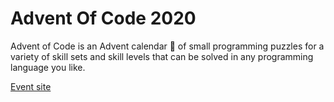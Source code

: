 # Advent Of Code 2020

Advent of Code is an Advent calendar 🎄 of small programming puzzles for a variety of skill sets and skill levels that can be solved in any programming language you like.

[Event site](https://adventofcode.com/2020)